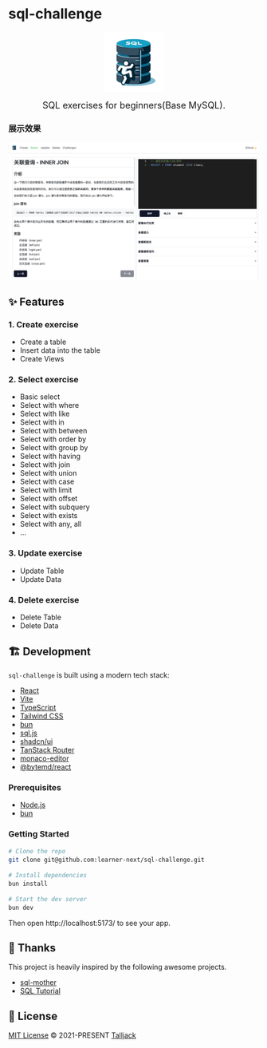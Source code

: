 # sql-challenge

<div align=center>
    <img src="/public/sql-challenge.svg" alt="sql-challenge" width="120">
</div>

<p align=center>
    <font size=4>SQL exercises for beginners(Base MySQL).</font>
</p>

### 展示效果

![展示图片](image-2.png)

## ✨ Features

### 1. Create exercise

- Create a table
- Insert data into the table
- Create Views

### 2. Select exercise

- Basic select
- Select with where
- Select with like
- Select with in
- Select with between
- Select with order by
- Select with group by
- Select with having
- Select with join
- Select with union
- Select with case
- Select with limit
- Select with offset
- Select with subquery
- Select with exists
- Select with any, all
- ...

### 3. Update exercise

- Update Table
- Update Data

### 4. Delete exercise

- Delete Table
- Delete Data

## 🏗 Development

`sql-challenge` is built using a modern tech stack:

- [React](https://reactjs.org/)
- [Vite](https://vitejs.dev/)
- [TypeScript](https://www.typescriptlang.org/)
- [Tailwind CSS](https://tailwindcss.com/)
- [bun](https://bun.sh/)
- [sql.js](https://github.com/sql-js/sql.js)
- [shadcn/ui](https://ui.shadcn.com/)
- [TanStack Router](https://tanstack.com/router/v1)
- [monaco-editor](https://github.com/microsoft/monaco-editor)
- [@bytemd/react](https://github.com/bytedance/bytemd)

### Prerequisites

- [Node.js](https://nodejs.org/)
- [bun](https://bun.sh/)

### Getting Started

```bash
# Clone the repo
git clone git@github.com:learner-next/sql-challenge.git
```

```bash
# Install dependencies
bun install
```

```bash
# Start the dev server
bun dev
```

Then open http://localhost:5173/ to see your app.

## 🌸 Thanks

This project is heavily inspired by the following awesome projects.

- [sql-mother](https://github.com/liyupi/sql-mother)
- [SQL Tutorial](https://www.programiz.com/sql)

## 📝 License

[MIT License](https://github.com/learner-next/sql-challenge/blob/main/LICENSE) © 2021-PRESENT [Talljack](https://github.com/Talljack)
